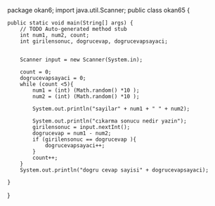 package okan6;
import java.util.Scanner;
public class okan65 {

	public static void main(String[] args) {
		// TODO Auto-generated method stub
		int num1, num2, count;
		int girilensonuc, dogrucevap, dogrucevapsayaci;
		
		
		Scanner input = new Scanner(System.in);
		
		count = 0;
		dogrucevapsayaci = 0;
		while (count <5){
			num1 = (int) (Math.random() *10 );
			num2 = (int) (Math.random() *10 );
			
			System.out.println("sayilar" + num1 + " " + num2);
			
			System.out.println("cıkarma sonucu nedir yazin");
			girilensonuc = input.nextInt();
			dogrucevap = num1 - num2;
			if (girilensonuc == dogrucevap ){
				dogrucevapsayaci++;
			}
			count++;
		}
		System.out.println("dogru cevap sayisi" + dogrucevapsayaci);

	}

}
